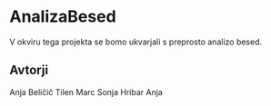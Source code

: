 # AnalizaBesed

V okviru tega projekta se bomo ukvarjali s preprosto analizo besed.

## Avtorji

Anja Beličič
Tilen Marc
Sonja Hribar
Anja 
